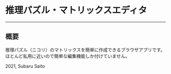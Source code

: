 
# 推理パズル・マトリックスエディタ

---

## 概要

推理パズル（ニコリ）のマトリックスを簡単に作成できるブラウザアプリです。
ほとんど私用に近いので簡単な編集機能しか付けていません。


2021, Subaru Saito